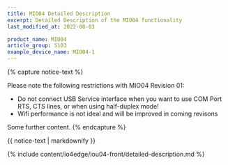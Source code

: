 ```yaml
---
title: MIO04 Detailed Description
excerpt: Detailed Description of the MIO04 functionality
last_modified_at: 2022-08-03

product_name: MIO04
article_group: S103
example_device_name: MIO04-1
---
```


{% capture notice-text %}

Please note the following restrictions with MIO04 Revision 01:

* Do not connect USB Service interface when you want to use COM Port RTS, CTS lines, or when using half-duplex mode!
* Wifi performance is not ideal and will be improved in coming revisons

Some further content.
{% endcapture %}
<div class="notice--info">
  {{ notice-text | markdownify }}
</div>

{% include content/io4edge/iou04-front/detailed-description.md %}
